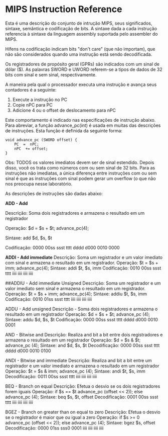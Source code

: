    # MIPS Instruction Reference
   
   Esta é uma descrição do conjunto de intrução MIPS, seus significados, sintaxe, semântica e codificação de bits. A sintaxe dada a cada instrução referencia à sintaxe da linguagem assembly suportada pelo assembler do MIPS. 

  Hífens na codificação indicam bits "don't care" (que não importam), que não são considerados quando uma instrução está sendo decodificada.  

Os registradores de propósito geral (GPRs) são indicados com um sinal de dólar ($). As palavras SWORD e UWORD referem-se a tipos de dados de 32 bits com sinal e sem sinal, respectivamente.

A maneira pela qual o processador executa uma instrução e avança seus contadores é a seguinte:

1. Execute a instrução no PC
2. Copie nPC para PC
3. Adicione 4 ou o offset de deslocamento para nPC

Este comportamento é indicado nas especificações de instrução abaixo. Para abreviar, a função advance_pc(int) é usada em muitas das descrições de instruções. Esta função é definida da seguinte forma:

	void advance_pc (SWORD offset) {   
		PC  =  nPC;  
		nPC  += offset;
	}

Obs: TODOS os valores imediatos devem ser de sinal estendido. Depois disso, você os trata como números com ou sem sinal de 32 bits. Para as instruções não imediatas, a única diferença entre instruções com ou sem sinal é que as instruções com sinal podem gerar um overflow (o que não nos preocupa nesse laboratório.

As descrições de instruções são dadas abaixo:

**ADD - Add** 
<p>Descrição:   Soma dois registradores e armazena o resultado em um registrador</p><p>Operação:   $d = $s + $t; advance_pc(4);</p><p>Sintaxe:    add $d, $s, $t</p><p>Codificação: 0000 00ss ssst tttt dddd d000 0010 0000</p>

**ADDI - Add immediate**
Descrição: Soma um registrador e um valor imediato com sinal e armazena o resultado em um registrador.
Operação: $t = $s + imm; advance_pc(4);
Sintaxe: addi $t, $s, imm
Codificação: 0010 00ss ssst tttt iiii iiii iiii iiii

##ADDIU - Add immediate Unsigned
Descrição: Soma um registrador e um valor imediato sem sinal e armazena o resultado em um registrador.
Operação: $t = $s + imm; advance_pc(4);
Sintaxe: addiu $t, $s, imm
Codificação: 0010 01ss ssst tttt iiii iiii iiii iiii
	
ADDU - Add unsigned 
Descrição - Soma dois registradores e armazena o resultado em um registrador
Operação: $d = $s + $t; advance_pc (4); 
Sintaxe: addu $d, $s, $t 
Codificação: 0000 00ss ssst tttt dddd d000 0010 0001

AND - Bitwise and
Descrição: Realiza and bit a bit entre dois registradores e armazena o resultado em um registrador
Operação: $d = $s & $t; advance_pc (4); 
Sintaxe: and $d, $s, $t 
Decodificação: 0000 00ss ssst tttt dddd d000 0010 0100

ANDI - Bitwise and immediate
Descrição: Realiza and bit a bit entre um registrador e um valor imediato e armazena o resultado em um registrador
Operação: $t = $s & imm; advance_pc (4); 
Sintaxe: andi $t, $s, imm 
Decodificação: 0011 00ss ssst tttt iiii iiii iiii iiii	

BEQ - Branch on equal 
Descrição: Efetua o desvio se os dois registradores forem iguais
Operação:  if $s == $t advance_pc (offset << 2)); else advance_pc (4); 		Sintaxe: beq $s, $t, offset 
Decodificação: 0001 00ss ssst tttt iiii iiii iiii iiii

BGEZ - Branch on greater than on equal to zero 
Descrição: Efetua o desvio se o registrador é maior que ou igual a zero 
Operação: if $s >= 0 advance_pc (offset << 2)); else advance_pc (4); 		Sintaxe: bgez $s, offset 
Decodificação: 0000 01ss sss0 0001 iiii iiii iiii iiii

	
